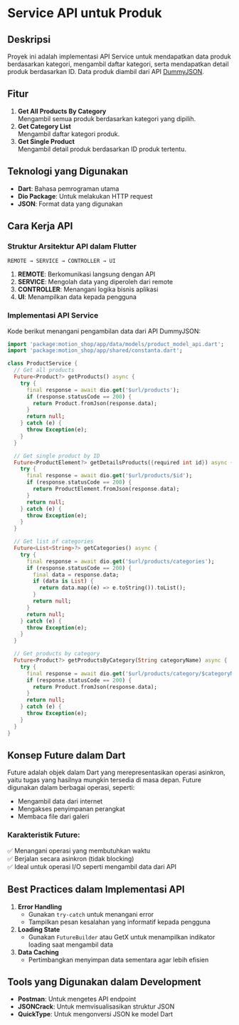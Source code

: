 # Service API untuk Produk

## Deskripsi
Proyek ini adalah implementasi API Service untuk mendapatkan data produk berdasarkan kategori, mengambil daftar kategori, serta mendapatkan detail produk berdasarkan ID. Data produk diambil dari API [DummyJSON](https://dummyjson.com/docs/products).

## Fitur
1. **Get All Products By Category**  
   Mengambil semua produk berdasarkan kategori yang dipilih.
2. **Get Category List**  
   Mengambil daftar kategori produk.
3. **Get Single Product**  
   Mengambil detail produk berdasarkan ID produk tertentu.

## Teknologi yang Digunakan
- **Dart**: Bahasa pemrograman utama
- **Dio Package**: Untuk melakukan HTTP request
- **JSON**: Format data yang digunakan

## Cara Kerja API
### Struktur Arsitektur API dalam Flutter
```
REMOTE → SERVICE → CONTROLLER → UI
```
1. **REMOTE**: Berkomunikasi langsung dengan API
2. **SERVICE**: Mengolah data yang diperoleh dari remote
3. **CONTROLLER**: Menangani logika bisnis aplikasi
4. **UI**: Menampilkan data kepada pengguna

### Implementasi API Service
Kode berikut menangani pengambilan data dari API DummyJSON:

```dart
import 'package:motion_shop/app/data/models/product_model_api.dart';
import 'package:motion_shop/app/shared/constanta.dart';

class ProductService {
  // Get all products
  Future<Product?> getProducts() async {
    try {
      final response = await dio.get('$url/products');
      if (response.statusCode == 200) {
        return Product.fromJson(response.data);
      }
      return null;
    } catch (e) {
      throw Exception(e);
    }
  }

  // Get single product by ID
  Future<ProductElement?> getDetailsProducts({required int id}) async {
    try {
      final response = await dio.get('$url/products/$id');
      if (response.statusCode == 200) {
        return ProductElement.fromJson(response.data);
      }
      return null;
    } catch (e) {
      throw Exception(e);
    }
  }

  // Get list of categories
  Future<List<String>?> getCategories() async {
    try {
      final response = await dio.get('$url/products/categories');
      if (response.statusCode == 200) {
        final data = response.data;
        if (data is List) {
          return data.map((e) => e.toString()).toList();
        }
        return null;
      }
      return null;
    } catch (e) {
      throw Exception(e);
    }
  }

  // Get products by category
  Future<Product?> getProductsByCategory(String categoryName) async {
    try {
      final response = await dio.get('$url/products/category/$categoryName');
      if (response.statusCode == 200) {
        return Product.fromJson(response.data);
      }
      return null;
    } catch (e) {
      throw Exception(e);
    }
  }
}
```

## Konsep Future dalam Dart
Future adalah objek dalam Dart yang merepresentasikan operasi asinkron, yaitu tugas yang hasilnya mungkin tersedia di masa depan. Future digunakan dalam berbagai operasi, seperti:
- Mengambil data dari internet
- Mengakses penyimpanan perangkat
- Membaca file dari galeri

### Karakteristik Future:
✅ Menangani operasi yang membutuhkan waktu  
✅ Berjalan secara asinkron (tidak blocking)  
✅ Ideal untuk operasi I/O seperti mengambil data dari API  

## Best Practices dalam Implementasi API
1. **Error Handling**  
   - Gunakan `try-catch` untuk menangani error
   - Tampilkan pesan kesalahan yang informatif kepada pengguna
2. **Loading State**  
   - Gunakan `FutureBuilder` atau GetX untuk menampilkan indikator loading saat mengambil data
3. **Data Caching**  
   - Pertimbangkan menyimpan data sementara agar lebih efisien

## Tools yang Digunakan dalam Development
- **Postman**: Untuk mengetes API endpoint
- **JSONCrack**: Untuk memvisualisasikan struktur JSON
- **QuickType**: Untuk mengonversi JSON ke model Dart
